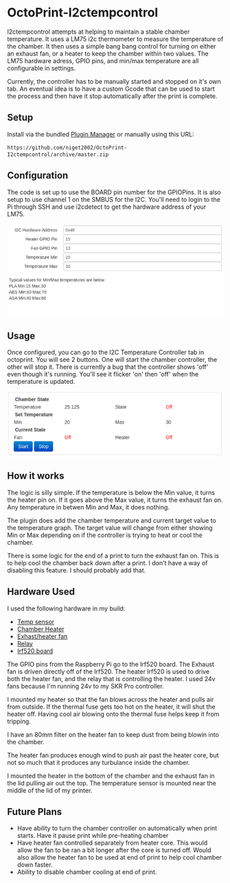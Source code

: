 # OctoPrint-I2ctempcontrol

I2ctempcontrol attempts at helping to maintain a stable chamber temperature. It uses a LM75 i2c thermometer to measure the temperature of the chamber. It then uses a simple bang bang control for turning on either an exhaust fan, or a heater to keep the chamber within two values. The LM75 hardware adress, GPIO pins, and min/max temperature are all configurable in settings.

Currently, the controller has to be manually started and stopped on it's own tab. An eventual idea is to have a custom Gcode that can be used to start the process and then have it stop automatically after the print is complete.

## Setup

Install via the bundled [Plugin Manager](https://docs.octoprint.org/en/master/bundledplugins/pluginmanager.html)
or manually using this URL:

    https://github.com/niget2002/OctoPrint-I2ctempcontrol/archive/master.zip

## Configuration

The code is set up to use the BOARD pin number for the GPIOPins. It is also setup to use channel 1 on the SMBUS for the I2C. You'll need to login to the Pi through SSH and use i2cdetect to get the hardware address of your LM75.

![Chamber Config](https://github.com/niget2002/Octoprint-I2cTempControl/blob/master/images/ChamberConfig.png)

## Usage

Once configured, you can go to the I2C Temperature Controller tab in octoprint. You will see 2 buttons. One will start the chamber controller, the other will stop it. There is currently a bug that the controller shows 'off' even though it's running. You'll see it flicker 'on' then 'off' when the temperature is updated.

![Chamber Controller](https://github.com/niget2002/Octoprint-I2cTempControl/blob/master/images/ChamberController.png)

## How it works

The logic is silly simple. If the temperature is below the Min value, it turns the heater pin on. If it goes above the Max value, it turns the exhaust fan on. Any temperature in betwen Min and Max, it does nothing.

The plugin does add the chamber temperature and current target value to the temperature graph. The target value will change from either showing Min or Max depending on if the controller is trying to heat or cool the chamber.

There is some logic for the end of a print to turn the exhaust fan on. This is to help cool the chamber back down after a print. I don't have a way of disabling this feature. I should probably add that.

## Hardware Used

I used the following hardware in my build:

* [Temp sensor](https://a.co/d/8xrasrw)
* [Chamber Heater](https://a.co/d/aMrDE8q)
* [Exhast/heater fan](https://a.co/d/86eDWm1)
* [Relay](https://a.co/d/hu0r7RQ)
* [Irf520 board](https://a.co/d/cWC2N0w)

The GPIO pins from the Raspberry Pi go to the Irf520 board. The Exhaust fan is driven directly off of the Irf520. The heater Irf520 is used to drive both the heater fan, and the relay that is controlling the heater. I used 24v fans because I'm running 24v to my SKR Pro controller.

I mounted my heater so that the fan blows across the heater and pulls air from outside. If the thermal fuse gets too hot on the heater, it will shut the heater off. Having cool air blowing onto the thermal fuse helps keep it from tripping.

I have an 80mm filter on the heater fan to keep dust from being blowin into the chamber.

The heater fan produces enough wind to push air past the heater core, but not so much that it produces any turbulance inside the chamber.

I mounted the heater in the bottom of the chamber and the exhaust fan in the lid pulling air out the top. The temperature sensor is mounted near the middle of the lid of my printer.

## Future Plans

* Have ability to turn the chamber controller on automatically when print starts. Have it pause print while pre-heating chamber
* Have heater fan controlled separately from heater core. This would allow the fan to be ran a bit longer after the core is turned off. Would also allow the heater fan to be used at end of print to help cool chamber down faster.
* Ability to disable chamber cooling at end of print.